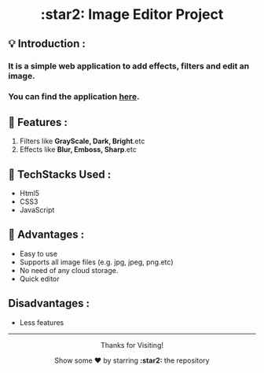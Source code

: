 <h1 align="center"> :star2: Image Editor Project </h1>

## :bulb: Introduction :

### It is a simple web application to add effects, filters and edit an image.
### You can find the application **[here](https://shivanibhadouria.github.io/Image-Editor-Project/).**


## :star2: Features : 
1. Filters like **GrayScale, Dark, Bright**.etc
2. Effects like **Blur, Emboss, Sharp**.etc

## :star2: TechStacks Used : 
- Html5
- CSS3
- JavaScript 

## :star2: Advantages : 
- Easy to use
- Supports all image files (e.g. jpg, jpeg, png.etc)
- No need of any cloud storage.
- Quick editor

## Disadvantages :
- Less features

 
---

<p align="center">
<p align="center">Thanks for Visiting!</p>
<p align="center">Show some ❤️ by starring <b>:star2:</b> the repository</p>
</p>
